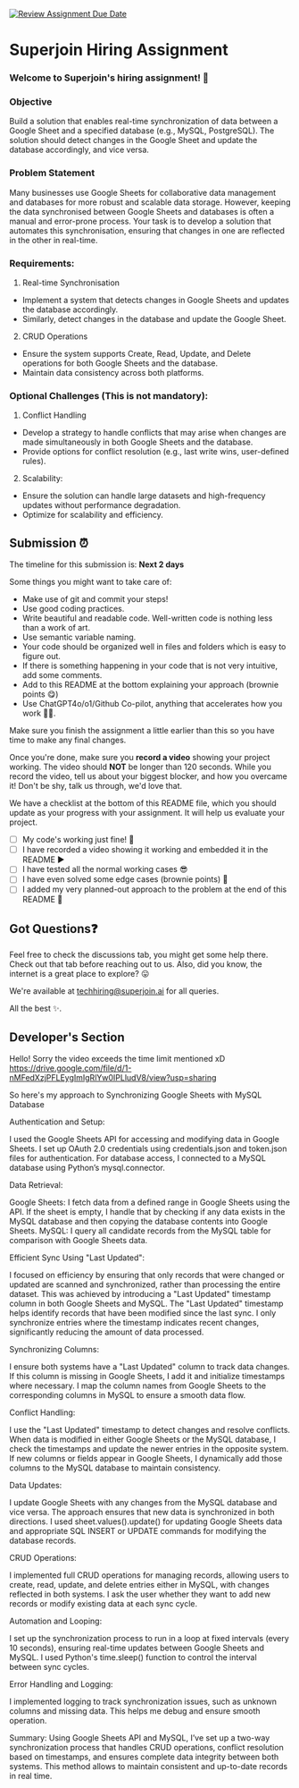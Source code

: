 [![Review Assignment Due Date](https://classroom.github.com/assets/deadline-readme-button-22041afd0340ce965d47ae6ef1cefeee28c7c493a6346c4f15d667ab976d596c.svg)](https://classroom.github.com/a/AHFn7Vbn)
# Superjoin Hiring Assignment

### Welcome to Superjoin's hiring assignment! 🚀

### Objective
Build a solution that enables real-time synchronization of data between a Google Sheet and a specified database (e.g., MySQL, PostgreSQL). The solution should detect changes in the Google Sheet and update the database accordingly, and vice versa.

### Problem Statement
Many businesses use Google Sheets for collaborative data management and databases for more robust and scalable data storage. However, keeping the data synchronised between Google Sheets and databases is often a manual and error-prone process. Your task is to develop a solution that automates this synchronisation, ensuring that changes in one are reflected in the other in real-time.

### Requirements:
1. Real-time Synchronisation
  - Implement a system that detects changes in Google Sheets and updates the database accordingly.
   - Similarly, detect changes in the database and update the Google Sheet.
  2.	CRUD Operations
   - Ensure the system supports Create, Read, Update, and Delete operations for both Google Sheets and the database.
   - Maintain data consistency across both platforms.
   
### Optional Challenges (This is not mandatory):
1. Conflict Handling
- Develop a strategy to handle conflicts that may arise when changes are made simultaneously in both Google Sheets and the database.
- Provide options for conflict resolution (e.g., last write wins, user-defined rules).
    
2. Scalability: 	
- Ensure the solution can handle large datasets and high-frequency updates without performance degradation.
- Optimize for scalability and efficiency.

## Submission ⏰
The timeline for this submission is: **Next 2 days**

Some things you might want to take care of:
- Make use of git and commit your steps!
- Use good coding practices.
- Write beautiful and readable code. Well-written code is nothing less than a work of art.
- Use semantic variable naming.
- Your code should be organized well in files and folders which is easy to figure out.
- If there is something happening in your code that is not very intuitive, add some comments.
- Add to this README at the bottom explaining your approach (brownie points 😋)
- Use ChatGPT4o/o1/Github Co-pilot, anything that accelerates how you work 💪🏽. 

Make sure you finish the assignment a little earlier than this so you have time to make any final changes.

Once you're done, make sure you **record a video** showing your project working. The video should **NOT** be longer than 120 seconds. While you record the video, tell us about your biggest blocker, and how you overcame it! Don't be shy, talk us through, we'd love that.

We have a checklist at the bottom of this README file, which you should update as your progress with your assignment. It will help us evaluate your project.

- [ ] My code's working just fine! 🥳
- [ ] I have recorded a video showing it working and embedded it in the README ▶️
- [ ] I have tested all the normal working cases 😎
- [ ] I have even solved some edge cases (brownie points) 💪
- [ ] I added my very planned-out approach to the problem at the end of this README 📜

## Got Questions❓
Feel free to check the discussions tab, you might get some help there. Check out that tab before reaching out to us. Also, did you know, the internet is a great place to explore? 😛

We're available at techhiring@superjoin.ai for all queries. 

All the best ✨.

## Developer's Section
Hello!
Sorry the video exceeds the time limit mentioned xD
https://drive.google.com/file/d/1-nMFedXzjPFLEygImIgRlYw0IPLludV8/view?usp=sharing

So here's my approach to Synchronizing Google Sheets with MySQL Database


Authentication and Setup:

I used the Google Sheets API for accessing and modifying data in Google Sheets. I set up OAuth 2.0 credentials using credentials.json and token.json files for authentication.
For database access, I connected to a MySQL database using Python’s mysql.connector.

Data Retrieval:

Google Sheets: I fetch data from a defined range in Google Sheets using the API. If the sheet is empty, I handle that by checking if any data exists in the MySQL database and then copying the database contents into Google Sheets.
MySQL: I query all candidate records from the MySQL table for comparison with Google Sheets data.

Efficient Sync Using "Last Updated":

I focused on efficiency by ensuring that only records that were changed or updated are scanned and synchronized, rather than processing the entire dataset. This was achieved by introducing a "Last Updated" timestamp column in both Google Sheets and MySQL.
The "Last Updated" timestamp helps identify records that have been modified since the last sync. I only synchronize entries where the timestamp indicates recent changes, significantly reducing the amount of data processed.

Synchronizing Columns:

I ensure both systems have a "Last Updated" column to track data changes. If this column is missing in Google Sheets, I add it and initialize timestamps where necessary.
I map the column names from Google Sheets to the corresponding columns in MySQL to ensure a smooth data flow.

Conflict Handling:

I use the "Last Updated" timestamp to detect changes and resolve conflicts. When data is modified in either Google Sheets or the MySQL database, I check the timestamps and update the newer entries in the opposite system.
If new columns or fields appear in Google Sheets, I dynamically add those columns to the MySQL database to maintain consistency.

Data Updates:

I update Google Sheets with any changes from the MySQL database and vice versa. The approach ensures that new data is synchronized in both directions.
I used sheet.values().update() for updating Google Sheets data and appropriate SQL INSERT or UPDATE commands for modifying the database records.

CRUD Operations:

I implemented full CRUD operations for managing records, allowing users to create, read, update, and delete entries either in MySQL, with changes reflected in both systems.
I ask the user whether they want to add new records or modify existing data at each sync cycle.

Automation and Looping:

I set up the synchronization process to run in a loop at fixed intervals (every 10 seconds), ensuring real-time updates between Google Sheets and MySQL.
I used Python's time.sleep() function to control the interval between sync cycles.

Error Handling and Logging:

I implemented logging to track synchronization issues, such as unknown columns and missing data. This helps me debug and ensure smooth operation.

Summary:
Using Google Sheets API and MySQL, I’ve set up a two-way synchronization process that handles CRUD operations, conflict resolution based on timestamps, and ensures complete data integrity between both systems. This method allows to maintain consistent and up-to-date records in real time.